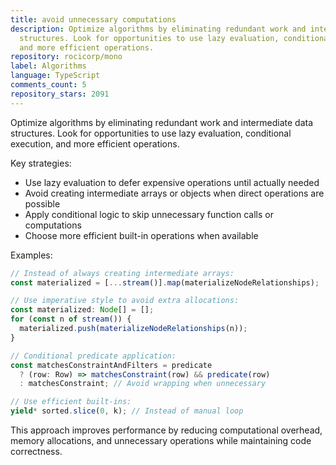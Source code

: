 ```yaml
---
title: avoid unnecessary computations
description: Optimize algorithms by eliminating redundant work and intermediate data
  structures. Look for opportunities to use lazy evaluation, conditional execution,
  and more efficient operations.
repository: rocicorp/mono
label: Algorithms
language: TypeScript
comments_count: 5
repository_stars: 2091
---
```


Optimize algorithms by eliminating redundant work and intermediate data structures. Look for opportunities to use lazy evaluation, conditional execution, and more efficient operations.

Key strategies:
- Use lazy evaluation to defer expensive operations until actually needed
- Avoid creating intermediate arrays or objects when direct operations are possible
- Apply conditional logic to skip unnecessary function calls or computations
- Choose more efficient built-in operations when available

Examples:
```typescript
// Instead of always creating intermediate arrays:
const materialized = [...stream()].map(materializeNodeRelationships);

// Use imperative style to avoid extra allocations:
const materialized: Node[] = [];
for (const n of stream()) {
  materialized.push(materializeNodeRelationships(n));
}

// Conditional predicate application:
const matchesConstraintAndFilters = predicate
  ? (row: Row) => matchesConstraint(row) && predicate(row)
  : matchesConstraint; // Avoid wrapping when unnecessary

// Use efficient built-ins:
yield* sorted.slice(0, k); // Instead of manual loop
```

This approach improves performance by reducing computational overhead, memory allocations, and unnecessary operations while maintaining code correctness.